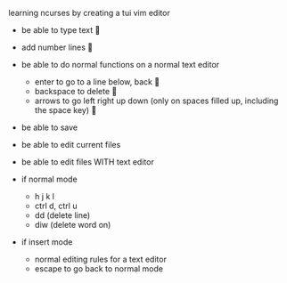 learning ncurses by creating a tui vim editor

- be able to type text 
- add number lines  
- be able to do normal functions on a normal text editor
  - enter to go to a line below, back 
  - backspace to delete 
  - arrows to go left right up down (only on spaces filled up, including the space key)  
- be able to save
- be able to edit current files
- be able to edit files WITH text editor

- if normal mode
  - h j k l
  - ctrl d, ctrl u
  - dd (delete line)
  - diw (delete word on)
- if insert mode
  - normal editing rules for a text editor
  - escape to go back to normal mode
